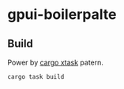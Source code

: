 # gpui-boilerpalte


## Build

Power by [cargo xtask](https://github.com/matklad/cargo-xtask) patern.

```sh
cargo task build
```
